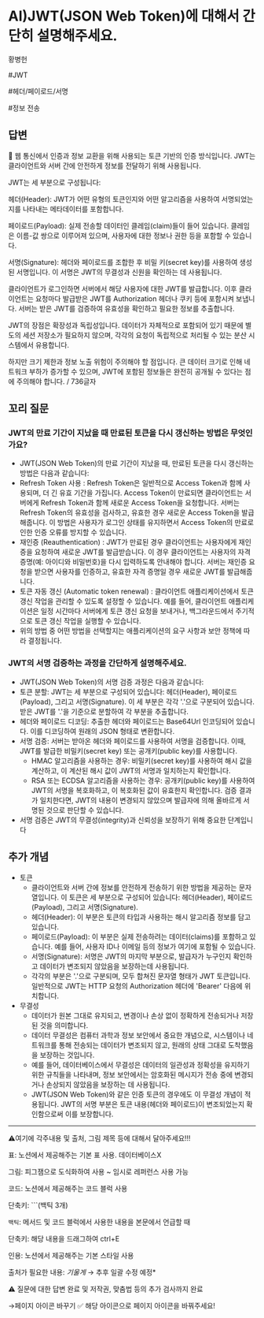 # AI)JWT(JSON Web Token)에 대해서 간단히 설명해주세요.

황병헌

#JWT 

#헤더/페이로드/서명

#정보 전송

## 답변

<aside>
📌 웹 통신에서 인증과 정보 교환을 위해 사용되는 토큰 기반의 인증 방식입니다. JWT는 클라이언트와 서버 간에 안전하게 정보를 전달하기 위해 사용됩니다.

JWT는 세 부분으로 구성됩니다:

헤더(Header): JWT가 어떤 유형의 토큰인지와 어떤 알고리즘을 사용하여 서명되었는지를 나타내는 메타데이터를 포함합니다.

페이로드(Payload): 실제 전송할 데이터인 클레임(claim)들이 들어 있습니다. 클레임은 이름-값 쌍으로 이루어져 있으며, 사용자에 대한 정보나 권한 등을 포함할 수 있습니다.

서명(Signature): 헤더와 페이로드를 조합한 후 비밀 키(secret key)를 사용하여 생성된 서명입니다. 이 서명은 JWT의 무결성과 신원을 확인하는 데 사용됩니다.

클라이언트가 로그인하면 서버에서 해당 사용자에 대한 JWT를 발급합니다. 이후 클라이언트는 요청마다 발급받은 JWT를 Authorization 헤더나 쿠키 등에 포함시켜 보냅니다. 서버는 받은 JWT를 검증하여 유효성을 확인하고 필요한 정보를 추출합니다.

JWT의 장점은 확장성과 독립성입니다. 데이터가 자체적으로 포함되어 있기 때문에 별도의 세션 저장소가 필요하지 않으며, 각각의 요청이 독립적으로 처리될 수 있는 분산 시스템에서 유용합니다.

하지만 크기 제한과 정보 노출 위험이 주의해야 할 점입니다. 큰 데이터 크기로 인해 네트워크 부하가 증가할 수 있으며, JWT에 포함된 정보들은 완전히 공개될 수 있다는 점에 주의해야 합니다. / 736글자

</aside>

## **꼬리 질문**

### **JWT의 만료 기간이 지났을 때 만료된 토큰을 다시 갱신하는 방법은 무엇인가요?**

- JWT(JSON Web Token)의 만료 기간이 지났을 때, 만료된 토큰을 다시 갱신하는 방법은 다음과 같습니다:
- Refresh Token 사용 : Refresh Token은 일반적으로 Access Token과 함께 사용되며, 더 긴 유효 기간을 가집니다. Access Token이 만료되면 클라이언트는 서버에게 Refresh Token과 함께 새로운 Access Token을 요청합니다. 서버는 Refresh Token의 유효성을 검사하고, 유효한 경우 새로운 Access Token을 발급해줍니다. 이 방법은 사용자가 로그인 상태를 유지하면서 Access Token의 만료로 인한 인증 오류를 방지할 수 있습니다.
- 재인증 (Reauthentication) : JWT가 만료된 경우 클라이언트는 사용자에게 재인증을 요청하여 새로운 JWT를 발급받습니다. 이 경우 클라이언트는 사용자의 자격 증명(예: 아이디와 비밀번호)을 다시 입력하도록 안내해야 합니다. 서버는 재인증 요청을 받으면 사용자를 인증하고, 유효한 자격 증명일 경우 새로운 JWT를 발급해줍니다.
- 토큰 자동 갱신 (Automatic token renewal) : 클라이언트 애플리케이션에서 토큰 갱신 작업을 관리할 수 있도록 설정할 수 있습니다. 예를 들어, 클라이언트 애플리케이션은 일정 시간마다 서버에게 토큰 갱신 요청을 보내거나, 백그라운드에서 주기적으로 토큰 갱신 작업을 실행할 수 있습니다.
- 위의 방법 중 어떤 방법을 선택할지는 애플리케이션의 요구 사항과 보안 정책에 따라 결정됩니다.

### **JWT의 서명 검증하는 과정을 간단하게 설명해주세요.**

- JWT(JSON Web Token)의 서명 검증 과정은 다음과 같습니다:
- 토큰 분할: JWT는 세 부분으로 구성되어 있습니다: 헤더(Header), 페이로드(Payload), 그리고 서명(Signature). 이 세 부분은 각각 '.'으로 구분되어 있습니다. 받은 JWT를 '.'을 기준으로 분할하여 각 부분을 추출합니다.
- 헤더와 페이로드 디코딩: 추출한 헤더와 페이로드는 Base64Url 인코딩되어 있습니다. 이를 디코딩하여 원래의 JSON 형태로 변환합니다.
- 서명 검증: 서버는 받아온 헤더와 페이로드를 사용하여 서명을 검증합니다. 이때, JWT를 발급한 비밀키(secret key) 또는 공개키(public key)를 사용합니다.
    - HMAC 알고리즘을 사용하는 경우: 비밀키(secret key)를 사용하여 해시 값을 계산하고, 이 계산된 해시 값이 JWT의 서명과 일치하는지 확인합니다.
    - RSA 또는 ECDSA 알고리즘을 사용하는 경우: 공개키(public key)를 사용하여 JWT의 서명을 복호화하고, 이 복호화된 값이 유효한지 확인합니다. 검증 결과가 일치한다면, JWT의 내용이 변경되지 않았으며 발급자에 의해 올바르게 서명된 것으로 판단할 수 있습니다.
- 서명 검증은 JWT의 무결성(integrity)과 신뢰성을 보장하기 위해 중요한 단계입니다

## 추가 개념

- 토큰
    - 클라이언트와 서버 간에 정보를 안전하게 전송하기 위한 방법을 제공하는 문자열입니다. 이 토큰은 세 부분으로 구성되어 있습니다: 헤더(Header), 페이로드(Payload), 그리고 서명(Signature).
    - 헤더(Header): 이 부분은 토큰의 타입과 사용하는 해시 알고리즘 정보를 담고 있습니다.
    - 페이로드(Payload): 이 부분은 실제 전송하려는 데이터(claims)를 포함하고 있습니다. 예를 들어, 사용자 ID나 이메일 등의 정보가 여기에 포함될 수 있습니다.
    - 서명(Signature): 서명은 JWT의 마지막 부분으로, 발급자가 누구인지 확인하고 데이터가 변조되지 않았음을 보장하는데 사용됩니다.
    - 각각의 부분은 '.'으로 구분되며, 모두 합쳐진 문자열 형태가 JWT 토큰입니다. 일반적으로 JWT는 HTTP 요청의 Authorization 헤더에 'Bearer' 다음에 위치합니다.
- 무결성
    - 데이터가 원본 그대로 유지되고, 변경이나 손상 없이 정확하게 전송되거나 저장된 것을 의미합니다.
    - 데이터 무결성은 컴퓨터 과학과 정보 보안에서 중요한 개념으로, 시스템이나 네트워크를 통해 전송되는 데이터가 변조되지 않고, 원래의 상태 그대로 도착했음을 보장하는 것입니다.
    - 예를 들어, 데이터베이스에서 무결성은 데이터의 일관성과 정확성을 유지하기 위한 규칙들을 나타내며, 정보 보안에서는 암호화된 메시지가 전송 중에 변경되거나 손상되지 않았음을 보장하는 데 사용됩니다.
    - JWT(JSON Web Token)와 같은 인증 토큰의 경우에도 이 무결성 개념이 적용됩니다. JWT의 서명 부분은 토큰 내용(헤더와 페이로드)이 변조되었는지 확인함으로써 이를 보장합니다.

---

⚠️여기에 각주내용 및 출처, 그림 제목 등에 대해서 달아주세요!!!

표: 노션에서 제공해주는 기본 표 사용. 데이터베이스X

그림: 피그잼으로 도식화하여 사용 ~ 임시로 레퍼런스 사용 가능

코드: 노션에서 제공해주는 코드 블럭 사용 

단축키: ```(백틱 3개)

`백틱`: 메서드 및 코드 블럭에서 사용한 내용을 본문에서 언급할 때 

단축키: 해당 내용을 드래그하여 ctrl+E

인용: 노션에서 제공해주는 기본 스타일 사용

출처가 필요한 내용: *기울게* → 추후 일괄 수정 예정*

⚠️ 질문에 대한 답변 완료 및 저작권, 맞춤법 등의 추가 검사까지 완료

→페이지 아이콘 바꾸기 ✅ 해당 아이콘으로 페이지 아이콘을 바꿔주세요!